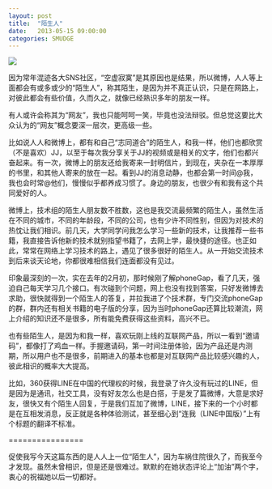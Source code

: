 ```yaml
---
layout: post
title:  "陌生人"
date:   2013-05-15 09:00:00
categories: SMUDGE
---
```


<img src="http://binnng.coding.io/assets/images/moshengren.jpg" />

因为常年混迹各大SNS社区，“空虚寂寞”是其原因也是结果，所以微博，人人等上面都会有或多或少的“陌生人”，称其陌生，是因为并不真正认识，只是在网路上，对彼此都会有些价值，久而久之，就像已经熟识多年的朋友一样。

有人或许会称其为“网友”，我也只能呵呵一笑，毕竟也没法辩驳。但总觉这要比大众认为的“网友”概念要深一层次，更高级一些。

比如说人人和微博上，都有和自己“志同道合”的陌生人，和我一样，他们也都欣赏（不是喜欢）JJ，以至于每次我分享关于JJ的视频或是相关的文字，他们也都兴奋起来。有一次，微博上的朋友还给我寄来一封明信片，到现在，夹杂在一本厚厚的书里，和其他人寄来的放在一起。看到JJ的消息动静，也都会第一时间@我，我也会时常@他们，慢慢似乎都养成习惯了。身边的朋友，也很少有和我有这个共同爱好的人。

微博上，技术组的陌生人朋友数不胜数，这也是我交流最频繁的陌生人，虽然生活在不同的城市，不同的年龄段，不同的公司，也有少许不同性别，但因为对技术的热忱让我们相识。前几天，大学同学问我怎么学习一些新的技术，让我推荐一些书籍，我直接告诉他新的技术就别指望书籍了，去网上学，最快捷的途径。也正如此，常常在网络上学习技术的路上，遇见了很多很好的陌生人。从一开始交流技术到后来谈天论地，你都很难相信我们连面都没有见过。

印象最深刻的一次，实在去年的2月初，那时候刚了解phoneGap，看了几天，强迫自己每天学习几个接口。有次碰到个问题，网上也没有找到答案，只好发微博去求助，很快就得到一个陌生人的答复，并拉我进了个技术群，专门交流phoneGap的群，群内还有相关书籍的电子版的分享，因为当时phoneGap还算比较潮流，网上介绍的知识还不是很多，所有能免费获得这些资料，高兴不已。

也有些陌生人，是因为和我一样，喜欢玩刚上线的互联网产品，所以一看到“邀请码”，都像打了鸡血一样。手握邀请码，第一时间注册体验，因为产品还是内测期，所以用户也不是很多，前期进入的基本也都是对互联网产品比较感兴趣的人，彼此相识的概率大大提高。

比如，360获得LINE在中国的代理权的时候，我登录了许久没有玩过的LINE，但是因为是通讯，社交工具，没有好友怎么也是白搭，于是发了篇微博，大意是求好友，很快又有个陌生人回复，于是我们互加了微博，LINE，接下来的一个小时都是在互相发消息，反正就是各种体验测试，甚至细心到“连我（LINE中国版）”上有个标题的翻译不标准。

================

促使我写今天这篇东西的是人人上一位“陌生人”，因为车祸住院很久了，而我至今才发现。虽然未曾相识，但是还是很难过。默默的在她状态评论上“加油”两个字，衷心的祝福她以后一切都好。